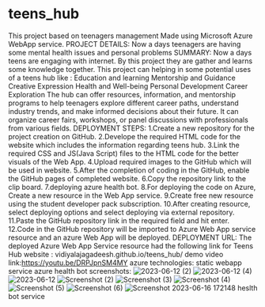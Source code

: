 # teens_hub
This project based on teenagers management
Made using Microsoft Azure WebApp service.
PROJECT DETAILS:
Now a days teenagers are having some mental health issues and personal problems 
SUMMARY: 
Now a days teens are engaging with internet. By this project they are gather and learns some knowledge together. This project can helping in some potential uses of a teens hub like :
Education and learning
Mentorship and Guidance
Creative Expression
Health and Well-being
Personal Development 
Career Exploration
The hub can offer resources, information, and mentorship programs to help teenagers explore different career paths, understand industry trends, and make informed decisions about their future. It can organize career fairs, workshops, or panel discussions with professionals from various fields.
DEPLOYMENT STEPS:
1.Create a new repository for the project creation on GitHub.
2.Develope the required HTML code for the website which includes the information regarding teens hub.
3.Link the required CSS and JS(Java Script) files to the HTML code for the better visuals of the Web App.
4.Upload required images to the GitHub which will be used in website.
5.After the completion of coding in the GitHub, enable the GitHub pages of completed website.
6.Copy the repository link to the clip board.
7.deploying azure health bot.
8.For deploying the code on Azure, Create a new resource in the Web App service.
9.Create free new resource using the student developer pack subscription.
10.After creating resource, select deploying options and select deploying via external repository.
11.Paste the GitHub repository link in the required field and hit enter.
12.Code in the GitHub repository will be imported to Azure Web App service resource and an azure Web App will be deployed.
DEPLOYMENT URL:
The deployed Azure Web App Service resource had the following link for Teens Hub website :
vidiyalajagadeesh.github.io/teens_hub/
demo video link:https://youtu.be/DRPJpnSM4MY
azure technologies: static webapp service
                    azure health bot
screenshots:
![2023-06-12 (2)](https://github.com/vidiyalajagadeesh/teens_hub/assets/133757327/2aa44e9f-bbbb-4d50-9428-3dcc331edbad)
![2023-06-12 (4)](https://github.com/vidiyalajagadeesh/teens_hub/assets/133757327/b24e835b-8d32-4b2b-9387-a7e498833013)
![2023-06-12](https://github.com/vidiyalajagadeesh/teens_hub/assets/133757327/1b1d4ada-4323-46d9-a1d5-6088c543639f)
![Screenshot (2)](https://github.com/vidiyalajagadeesh/teens_hub/assets/133757327/98205df5-1bf8-4a4a-af70-235378128c17)
![Screenshot (3)](https://github.com/vidiyalajagadeesh/teens_hub/assets/133757327/8c454e67-8e83-463f-8c03-1523b8e0e36b)
![Screenshot (4)](https://github.com/vidiyalajagadeesh/teens_hub/assets/133757327/ad2d9d35-bf13-4848-91c9-4336a4704c4d)
![Screenshot (5)](https://github.com/vidiyalajagadeesh/teens_hub/assets/133757327/c0ae1fd6-5636-4a80-9ad6-b17294a6b182)
![Screenshot (6)](https://github.com/vidiyalajagadeesh/teens_hub/assets/133757327/09fed41e-8020-49ff-8ec0-f09595f5e075)
![Screenshot 2023-06-16 172148](https://github.com/vidiyalajagadeesh/teens_hub/assets/133757327/071f2614-3592-46e4-aab7-8b6a94a914c2)
heslth bot service

